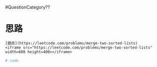 #QuestionCategory??

# 思路

```ad-note
[題目](https://leetcode.com/problems/merge-two-sorted-lists)
<iframe src="https://leetcode.com/problems/merge-two-sorted-lists" width=600 height=400></iframe>
```

```ruby
# code
```